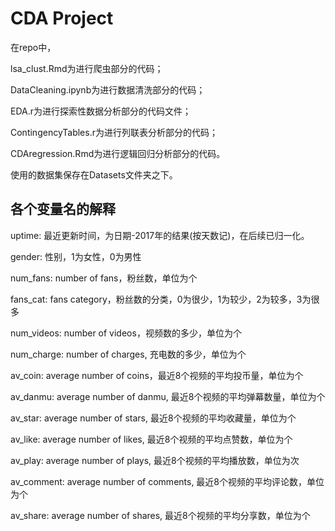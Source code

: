 # CDA Project

在repo中，

lsa_clust.Rmd为进行爬虫部分的代码；

DataCleaning.ipynb为进行数据清洗部分的代码；

EDA.r为进行探索性数据分析部分的代码文件；

ContingencyTables.r为进行列联表分析部分的代码；

CDAregression.Rmd为进行逻辑回归分析部分的代码。

使用的数据集保存在Datasets文件夹之下。

## 各个变量名的解释
uptime: 最近更新时间，为日期-2017年的结果(按天数记)，在后续已归一化。

gender: 性别，1为女性，0为男性

num_fans: number of fans，粉丝数，单位为个

fans_cat: fans category，粉丝数的分类，0为很少，1为较少，2为较多，3为很多

num_videos: number of videos，视频数的多少，单位为个

num_charge: number of charges, 充电数的多少，单位为个

av_coin: average number of coins，最近8个视频的平均投币量，单位为个

av_danmu: average number of danmu, 最近8个视频的平均弹幕数量，单位为个

av_star: average number of stars, 最近8个视频的平均收藏量，单位为个

av_like: average number of likes, 最近8个视频的平均点赞数，单位为个

av_play: average number of plays, 最近8个视频的平均播放数，单位为次

av_comment: average number of comments, 最近8个视频的平均评论数，单位为个

av_share: average number of shares, 最近8个视频的平均分享数，单位为个